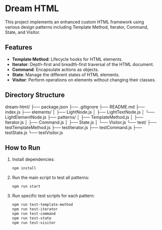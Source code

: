 # Dream HTML

This project implements an enhanced custom HTML framework using various design patterns including Template Method, Iterator, Command, State, and Visitor.

## Features

- **Template Method**: Lifecycle hooks for HTML elements.
- **Iterator**: Depth-first and breadth-first traversal of the HTML document.
- **Command**: Encapsulate actions as objects.
- **State**: Manage the different states of HTML elements.
- **Visitor**: Perform operations on elements without changing their classes.

## Directory Structure

dream-html/
├── package.json
├── .gitignore
├── README.md
├── index.js
├── elements/
│ ├── LightNode.js
│ ├── LightTextNode.js
│ └── LightElementNode.js
├── patterns/
│ ├── TemplateMethod.js
│ ├── Iterator.js
│ ├── Command.js
│ ├── State.js
│ └── Visitor.js
└── test/
├── testTemplateMethod.js
├── testIterator.js
├── testCommand.js
├── testState.js
└── testVisitor.js

## How to Run

1. Install dependencies:

   ```sh
   npm install
	 ```

2. Run the main script to test all patterns:

	```sh
	npm run start
	 ```
	 
3. Run specific test scripts for each pattern:
	
	```sh
	npm run test-template-method
	npm run test-iterator
	npm run test-command
	npm run test-state
	npm run test-visitor
	 ```